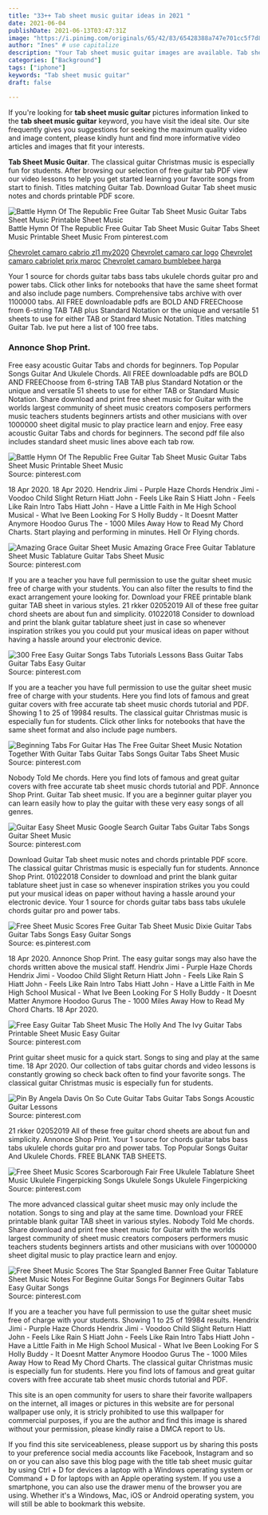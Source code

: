 ```yaml
---
title: "33++ Tab sheet music guitar ideas in 2021 "
date: 2021-06-04
publishDate: 2021-06-13T03:47:31Z
image: "https://i.pinimg.com/originals/65/42/83/65428388a747e701cc5f7d8bd4f366ec.png"
author: "Ines" # use capitalize
description: "Your Tab sheet music guitar images are available. Tab sheet music guitar are a topic that is being searched for and liked by netizens now. You can Find and Download the Tab sheet music guitar files here. Get all royalty-free photos and vectors."
categories: ["Background"]
tags: ["iphone"]
keywords: "Tab sheet music guitar"
draft: false

---
```


If you're looking for **tab sheet music guitar** pictures information linked to the **tab sheet music guitar** keyword, you have visit the ideal  site.  Our site frequently  gives you  suggestions  for seeking  the maximum  quality video and image  content, please kindly hunt and find more informative video articles and images  that fit your interests.

**Tab Sheet Music Guitar**. The classical guitar Christmas music is especially fun for students. After browsing our selection of free guitar tab PDF view our video lessons to help you get started learning your favorite songs from start to finish. Titles matching Guitar Tab. Download Guitar Tab sheet music notes and chords printable PDF score.

![Battle Hymn Of The Republic Free Guitar Tab Sheet Music Guitar Tabs Sheet Music Printable Sheet Music](https://i.pinimg.com/originals/91/58/5a/91585a728d3049ef986c0993c8d1bcbd.png "Battle Hymn Of The Republic Free Guitar Tab Sheet Music Guitar Tabs Sheet Music Printable Sheet Music")
Battle Hymn Of The Republic Free Guitar Tab Sheet Music Guitar Tabs Sheet Music Printable Sheet Music From pinterest.com

[Chevrolet camaro cabrio zl1 my2020](/chevrolet-camaro-cabrio-zl1-my2020/)
[Chevrolet camaro car logo](/chevrolet-camaro-car-logo/)
[Chevrolet camaro cabriolet prix maroc](/chevrolet-camaro-cabriolet-prix-maroc/)
[Chevrolet camaro bumblebee harga](/chevrolet-camaro-bumblebee-harga/)

Your 1 source for chords guitar tabs bass tabs ukulele chords guitar pro and power tabs. Click other links for notebooks that have the same sheet format and also include page numbers. Comprehensive tabs archive with over 1100000 tabs. All FREE downloadable pdfs are BOLD AND FREEChoose from 6-string TAB TAB plus Standard Notation or the unique and versatile 51 sheets to use for either TAB or Standard Music Notation. Titles matching Guitar Tab. Ive put here a list of 100 free tabs.

### Annonce Shop Print.

Free easy acoustic Guitar Tabs and chords for beginners. Top Popular Songs Guitar And Ukulele Chords. All FREE downloadable pdfs are BOLD AND FREEChoose from 6-string TAB TAB plus Standard Notation or the unique and versatile 51 sheets to use for either TAB or Standard Music Notation. Share download and print free sheet music for Guitar with the worlds largest community of sheet music creators composers performers music teachers students beginners artists and other musicians with over 1000000 sheet digital music to play practice learn and enjoy. Free easy acoustic Guitar Tabs and chords for beginners. The second pdf file also includes standard sheet music lines above each tab row.


![Battle Hymn Of The Republic Free Guitar Tab Sheet Music Guitar Tabs Sheet Music Printable Sheet Music](https://i.pinimg.com/originals/91/58/5a/91585a728d3049ef986c0993c8d1bcbd.png "Battle Hymn Of The Republic Free Guitar Tab Sheet Music Guitar Tabs Sheet Music Printable Sheet Music")
Source: pinterest.com

18 Apr 2020. 18 Apr 2020. Hendrix Jimi - Purple Haze Chords Hendrix Jimi - Voodoo Child Slight Return Hiatt John - Feels Like Rain S Hiatt John - Feels Like Rain Intro Tabs Hiatt John - Have a Little Faith in Me High School Musical - What Ive Been Looking For S Holly Buddy - It Doesnt Matter Anymore Hoodoo Gurus The - 1000 Miles Away How to Read My Chord Charts. Start playing and performing in minutes. Hell Or Flying chords.

![Amazing Grace Guitar Sheet Music Amazing Grace Free Guitar Tablature Sheet Music Tablature Guitar Tabs Sheet Music](https://i.pinimg.com/originals/f0/72/9e/f0729ea312a177270164ae7d58067289.png "Amazing Grace Guitar Sheet Music Amazing Grace Free Guitar Tablature Sheet Music Tablature Guitar Tabs Sheet Music")
Source: pinterest.com

If you are a teacher you have full permission to use the guitar sheet music free of charge with your students. You can also filter the results to find the exact arrangement youre looking for. Download your FREE printable blank guitar TAB sheet in various styles. 21 rkker 02052019 All of these free guitar chord sheets are about fun and simplicity. 01022018 Consider to download and print the blank guitar tablature sheet just in case so whenever inspiration strikes you you could put your musical ideas on paper without having a hassle around your electronic device.

![300 Free Easy Guitar Songs Tabs Tutorials Lessons Bass Guitar Tabs Guitar Tabs Easy Guitar](https://i.pinimg.com/736x/43/27/1c/43271c3625bcc09f5a3630c199997b80.jpg "300 Free Easy Guitar Songs Tabs Tutorials Lessons Bass Guitar Tabs Guitar Tabs Easy Guitar")
Source: pinterest.com

If you are a teacher you have full permission to use the guitar sheet music free of charge with your students. Here you find lots of famous and great guitar covers with free accurate tab sheet music chords tutorial and PDF. Showing 1 to 25 of 19984 results. The classical guitar Christmas music is especially fun for students. Click other links for notebooks that have the same sheet format and also include page numbers.

![Beginning Tabs For Guitar Has The Free Guitar Sheet Music Notation Together With Guitar Tabs Guitar Tabs Songs Guitar Tabs Sheet Music](https://i.pinimg.com/originals/9d/7b/ea/9d7bea8c89476b58437cc2619b39d061.png "Beginning Tabs For Guitar Has The Free Guitar Sheet Music Notation Together With Guitar Tabs Guitar Tabs Songs Guitar Tabs Sheet Music")
Source: pinterest.com

Nobody Told Me chords. Here you find lots of famous and great guitar covers with free accurate tab sheet music chords tutorial and PDF. Annonce Shop Print. Guitar Tab sheet music. If you are a beginner guitar player you can learn easily how to play the guitar with these very easy songs of all genres.

![Guitar Easy Sheet Music Google Search Guitar Tabs Guitar Tabs Songs Guitar Sheet Music](https://i.pinimg.com/originals/bc/1e/45/bc1e45ed9d915d53f6668b448064185f.png "Guitar Easy Sheet Music Google Search Guitar Tabs Guitar Tabs Songs Guitar Sheet Music")
Source: pinterest.com

Download Guitar Tab sheet music notes and chords printable PDF score. The classical guitar Christmas music is especially fun for students. Annonce Shop Print. 01022018 Consider to download and print the blank guitar tablature sheet just in case so whenever inspiration strikes you you could put your musical ideas on paper without having a hassle around your electronic device. Your 1 source for chords guitar tabs bass tabs ukulele chords guitar pro and power tabs.

![Free Sheet Music Scores Free Guitar Tab Sheet Music Dixie Guitar Tabs Guitar Tabs Songs Easy Guitar Songs](https://i.pinimg.com/originals/31/6c/91/316c913f7f18a795cce183e82fc7f1e2.png "Free Sheet Music Scores Free Guitar Tab Sheet Music Dixie Guitar Tabs Guitar Tabs Songs Easy Guitar Songs")
Source: es.pinterest.com

18 Apr 2020. Annonce Shop Print. The easy guitar songs may also have the chords written above the musical staff. Hendrix Jimi - Purple Haze Chords Hendrix Jimi - Voodoo Child Slight Return Hiatt John - Feels Like Rain S Hiatt John - Feels Like Rain Intro Tabs Hiatt John - Have a Little Faith in Me High School Musical - What Ive Been Looking For S Holly Buddy - It Doesnt Matter Anymore Hoodoo Gurus The - 1000 Miles Away How to Read My Chord Charts. 18 Apr 2020.

![Free Easy Guitar Tab Sheet Music The Holly And The Ivy Guitar Tabs Printable Sheet Music Easy Guitar](https://i.pinimg.com/originals/ab/9c/c2/ab9cc25e463acc54294e969066f8e8dd.png "Free Easy Guitar Tab Sheet Music The Holly And The Ivy Guitar Tabs Printable Sheet Music Easy Guitar")
Source: pinterest.com

Print guitar sheet music for a quick start. Songs to sing and play at the same time. 18 Apr 2020. Our collection of tabs guitar chords and video lessons is constantly growing so check back often to find your favorite songs. The classical guitar Christmas music is especially fun for students.

![Pin By Angela Davis On So Cute Guitar Tabs Guitar Tabs Songs Acoustic Guitar Lessons](https://i.pinimg.com/originals/65/3a/e4/653ae40edde37198c547da40bcf6de69.png "Pin By Angela Davis On So Cute Guitar Tabs Guitar Tabs Songs Acoustic Guitar Lessons")
Source: pinterest.com

21 rkker 02052019 All of these free guitar chord sheets are about fun and simplicity. Annonce Shop Print. Your 1 source for chords guitar tabs bass tabs ukulele chords guitar pro and power tabs. Top Popular Songs Guitar And Ukulele Chords. FREE BLANK TAB SHEETS.

![Free Sheet Music Scores Scarborough Fair Free Ukulele Tablature Sheet Music Ukulele Fingerpicking Songs Ukulele Songs Ukulele Fingerpicking](https://i.pinimg.com/originals/a0/30/77/a030774d0c92b4622d399559904a03b2.png "Free Sheet Music Scores Scarborough Fair Free Ukulele Tablature Sheet Music Ukulele Fingerpicking Songs Ukulele Songs Ukulele Fingerpicking")
Source: pinterest.com

The more advanced classical guitar sheet music may only include the notation. Songs to sing and play at the same time. Download your FREE printable blank guitar TAB sheet in various styles. Nobody Told Me chords. Share download and print free sheet music for Guitar with the worlds largest community of sheet music creators composers performers music teachers students beginners artists and other musicians with over 1000000 sheet digital music to play practice learn and enjoy.

![Free Sheet Music Scores The Star Spangled Banner Free Guitar Tablature Sheet Music Notes For Beginne Guitar Songs For Beginners Guitar Tabs Easy Guitar Songs](https://i.pinimg.com/originals/65/42/83/65428388a747e701cc5f7d8bd4f366ec.png "Free Sheet Music Scores The Star Spangled Banner Free Guitar Tablature Sheet Music Notes For Beginne Guitar Songs For Beginners Guitar Tabs Easy Guitar Songs")
Source: pinterest.com

If you are a teacher you have full permission to use the guitar sheet music free of charge with your students. Showing 1 to 25 of 19984 results. Hendrix Jimi - Purple Haze Chords Hendrix Jimi - Voodoo Child Slight Return Hiatt John - Feels Like Rain S Hiatt John - Feels Like Rain Intro Tabs Hiatt John - Have a Little Faith in Me High School Musical - What Ive Been Looking For S Holly Buddy - It Doesnt Matter Anymore Hoodoo Gurus The - 1000 Miles Away How to Read My Chord Charts. The classical guitar Christmas music is especially fun for students. Here you find lots of famous and great guitar covers with free accurate tab sheet music chords tutorial and PDF.

This site is an open community for users to share their favorite wallpapers on the internet, all images or pictures in this website are for personal wallpaper use only, it is stricly prohibited to use this wallpaper for commercial purposes, if you are the author and find this image is shared without your permission, please kindly raise a DMCA report to Us.

If you find this site serviceableness, please support us by sharing this posts to your preference social media accounts like Facebook, Instagram and so on or you can also save this blog page with the title tab sheet music guitar by using Ctrl + D for devices a laptop with a Windows operating system or Command + D for laptops with an Apple operating system. If you use a smartphone, you can also use the drawer menu of the browser you are using. Whether it's a Windows, Mac, iOS or Android operating system, you will still be able to bookmark this website.
